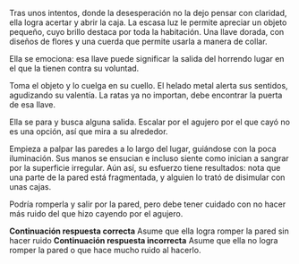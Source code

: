 
Tras unos intentos, donde la desesperación no la dejo pensar con claridad, ella logra acertar y abrir la caja. La escasa luz le permite apreciar un objeto pequeño, cuyo brillo destaca por toda la habitación. Una llave dorada, con diseños de flores y una cuerda que permite usarla a manera de collar. 

Ella se emociona: esa llave puede significar la salida del horrendo lugar en el que la tienen contra su voluntad. 

Toma el objeto y lo cuelga en su cuello. El helado metal alerta sus sentidos, agudizando su valentía. La ratas ya no importan, debe encontrar la puerta de esa llave. 

Ella se para y busca alguna salida. Escalar por el agujero por el que cayó no es una opción, así que mira a su alrededor. 

Empieza a palpar las paredes  a lo largo del lugar, guiándose con la poca iluminación. Sus manos se ensucian e incluso siente como inician a sangrar por la superficie irregular. Aún así, su esfuerzo tiene resultados: nota que una parte de la pared está fragmentada, y alguien lo trató de disimular con unas cajas. 

Podría romperla y salir por la pared, pero debe tener cuidado con no hacer más ruido del que hizo cayendo por el agujero.

**Continuación respuesta correcta** Asume que ella logra romper la pared sin hacer ruido
**Continuación respuesta incorrecta** Asume que ella no logra romper la pared o que hace mucho ruido al hacerlo. 
